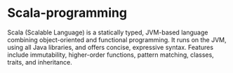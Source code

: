 # Scala-programming
Scala (Scalable Language) is a statically typed, JVM-based language combining object-oriented and functional programming. It runs on the JVM, using all Java libraries, and offers concise, expressive syntax. Features include immutability, higher-order functions, pattern matching, classes, traits, and inheritance.
